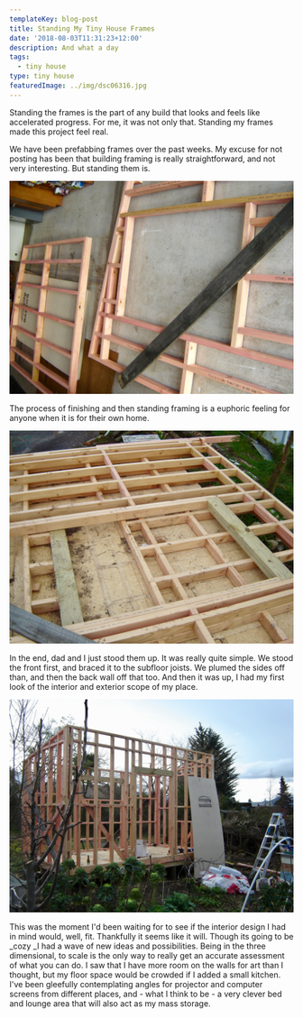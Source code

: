 ```yaml
---
templateKey: blog-post
title: Standing My Tiny House Frames
date: '2018-08-03T11:31:23+12:00'
description: And what a day
tags:
  - tiny house
type: tiny house
featuredImage: ../img/dsc06316.jpg
---
```

Standing the frames is the part of any build that looks and feels like accelerated progress. For me, it was not only that. Standing my frames made this project feel real. 

We have been prefabbing frames over the past weeks. My excuse for not posting has been that building framing is really straightforward, and not very interesting. But standing them is.

![Framing of the side walls](/src/pages/img/dsc06291.jpg)

The process of finishing and then standing framing is a euphoric feeling for anyone when it is for their own home. 

![Framing for the front and back walls](/src/pages/img/dsc06295.jpg)

In the end, dad and I just stood them up. It was really quite simple. We stood the front first, and braced it to the subfloor joists. We plumed the sides off than, and then the back wall off that too. And then it was up, I had my first look of the interior and exterior scope of my place.

![tiny house framing complete ](/src/pages/img/dsc06313.jpg)

This was the moment I'd been waiting for to see if the interior design I had in mind would, well, fit. Thankfully it seems like it will. Though its going to be _cozy _I had a wave of new ideas and possibilities. Being in the three dimensional, to scale is the only way to really get an accurate assessment of what you can do. I saw that I have more room on the walls for art than I thought, but my floor space would be crowded if I added a small kitchen. I've been gleefully contemplating angles for projector and computer screens from different places, and - what I think to be - a very clever bed and lounge area that will also act as my mass storage.
